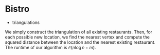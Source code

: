 # Bistro

* triangulations

We simply construct the triangulation of all existing restaurants. Then, for each possible new location, we find the nearest vertex and compute the squared distance between the location and the nearest existing restaurant. The runtime of our algorithm is $\mathcal{O}(n \log n + m)$.
